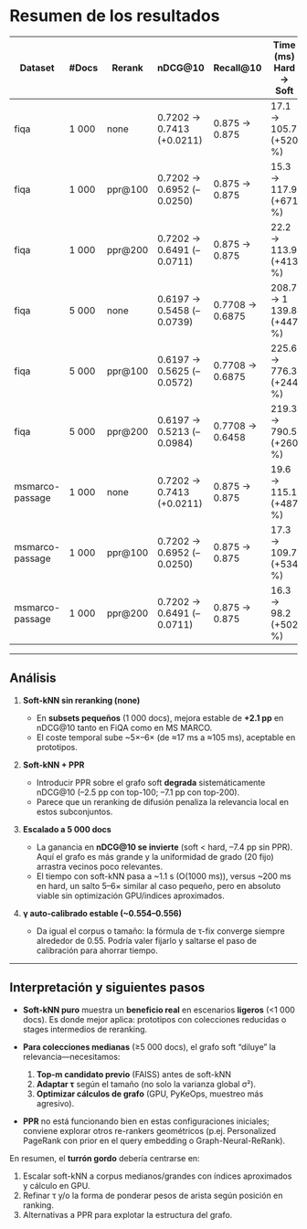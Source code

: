 # **Resumen** de los resultados

| Dataset         | #Docs | Rerank   | nDCG\@10                  | Recall\@10      | Time (ms) Hard → Soft    | γ     |
| --------------- | ----- | -------- | ------------------------- | --------------- | ------------------------ | ----- |
| fiqa            | 1 000 | none     | 0.7202 → 0.7413 (+0.0211) | 0.875 → 0.875   | 17.1 → 105.7 (+520 %)    | 0.556 |
| fiqa            | 1 000 | ppr\@100 | 0.7202 → 0.6952 (–0.0250) | 0.875 → 0.875   | 15.3 → 117.9 (+671 %)    | 0.556 |
| fiqa            | 1 000 | ppr\@200 | 0.7202 → 0.6491 (–0.0711) | 0.875 → 0.875   | 22.2 → 113.9 (+413 %)    | 0.556 |
| fiqa            | 5 000 | none     | 0.6197 → 0.5458 (–0.0739) | 0.7708 → 0.6875 | 208.7 → 1 139.8 (+447 %) | 0.554 |
| fiqa            | 5 000 | ppr\@100 | 0.6197 → 0.5625 (–0.0572) | 0.7708 → 0.6875 | 225.6 → 776.3 (+244 %)   | 0.554 |
| fiqa            | 5 000 | ppr\@200 | 0.6197 → 0.5213 (–0.0984) | 0.7708 → 0.6458 | 219.3 → 790.5 (+260 %)   | 0.554 |
| msmarco-passage | 1 000 | none     | 0.7202 → 0.7413 (+0.0211) | 0.875 → 0.875   | 19.6 → 115.1 (+487 %)    | 0.556 |
| msmarco-passage | 1 000 | ppr\@100 | 0.7202 → 0.6952 (–0.0250) | 0.875 → 0.875   | 17.3 → 109.7 (+534 %)    | 0.556 |
| msmarco-passage | 1 000 | ppr\@200 | 0.7202 → 0.6491 (–0.0711) | 0.875 → 0.875   | 16.3 → 98.2 (+502 %)     | 0.556 |

---

## Análisis

1. **Soft-kNN sin reranking (none)**

   * En **subsets pequeños** (1 000 docs), mejora estable de **+2.1 pp** en nDCG\@10 tanto en FiQA como en MS MARCO.
   * El coste temporal sube \~5×–6× (de ≈17 ms a ≈105 ms), aceptable en prototipos.

2. **Soft-kNN + PPR**

   * Introducir PPR sobre el grafo soft **degrada** sistemáticamente nDCG\@10 (–2.5 pp con top-100; –7.1 pp con top-200).
   * Parece que un reranking de difusión penaliza la relevancia local en estos subconjuntos.

3. **Escalado a 5 000 docs**

   * La ganancia en **nDCG\@10 se invierte** (soft < hard, –7.4 pp sin PPR). Aquí el grafo es más grande y la uniformidad de grado (20 fijo) arrastra vecinos poco relevantes.
   * El tiempo con soft-kNN pasa a \~1.1 s (O(1000 ms)), versus \~200 ms en hard, un salto 5–6× similar al caso pequeño, pero en absoluto viable sin optimización GPU/indices aproximados.

4. **γ auto-calibrado estable (\~0.554–0.556)**

   * Da igual el corpus o tamaño: la fórmula de τ-fix converge siempre alrededor de 0.55. Podría valer fijarlo y saltarse el paso de calibración para ahorrar tiempo.

---

## Interpretación y siguientes pasos

* **Soft-kNN puro** muestra un **beneficio real** en escenarios **ligeros** (<1 000 docs). Es donde mejor aplica: prototipos con colecciones reducidas o stages intermedios de reranking.
* **Para colecciones medianas** (≥5 000 docs), el grafo soft “diluye” la relevancia—necesitamos:

  1. **Top-m candidato previo** (FAISS) antes de soft-kNN
  2. **Adaptar τ** según el tamaño (no solo la varianza global σ²).
  3. **Optimizar cálculos de grafo** (GPU, PyKeOps, muestreo más agresivo).
* **PPR** no está funcionando bien en estas configuraciones iniciales; conviene explorar otros re-rankers geométricos (p.ej. Personalized PageRank con prior en el query embedding o Graph-Neural-ReRank).

En resumen, el **turrón gordo** debería centrarse en:

1. Escalar soft-kNN a corpus medianos/grandes con índices aproximados y cálculo en GPU.
2. Refinar τ y/o la forma de ponderar pesos de arista según posición en ranking.
3. Alternativas a PPR para explotar la estructura del grafo.
